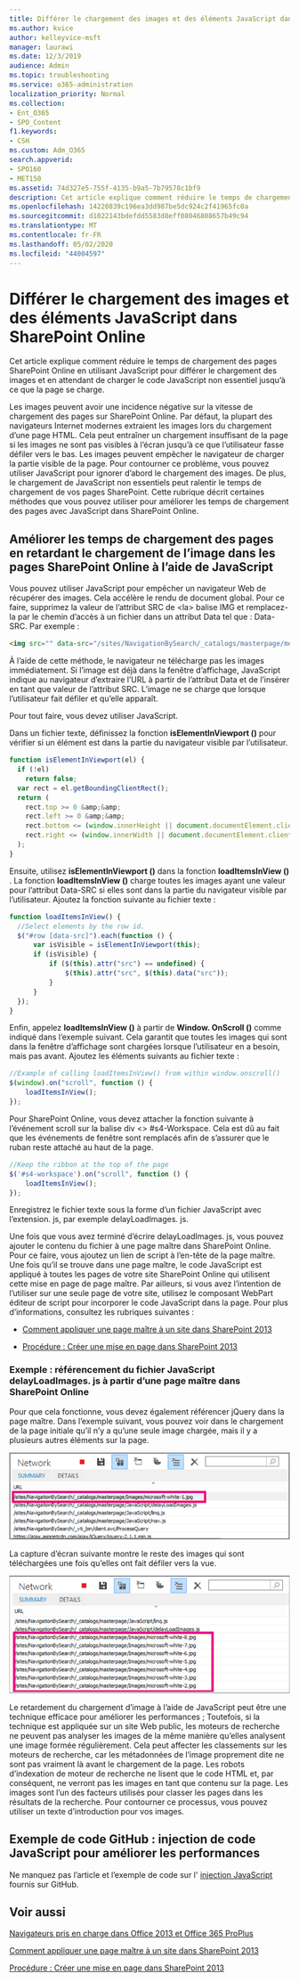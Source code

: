 ```yaml
---
title: Différer le chargement des images et des éléments JavaScript dans SharePoint Online
ms.author: kvice
author: kelleyvice-msft
manager: laurawi
ms.date: 12/3/2019
audience: Admin
ms.topic: troubleshooting
ms.service: o365-administration
localization_priority: Normal
ms.collection:
- Ent_O365
- SPO_Content
f1.keywords:
- CSH
ms.custom: Adm_O365
search.appverid:
- SPO160
- MET150
ms.assetid: 74d327e5-755f-4135-b9a5-7b79578c1bf9
description: Cet article explique comment réduire le temps de chargement des pages SharePoint Online en utilisant JavaScript pour différer le chargement des images et en attendant de charger le code JavaScript non essentiel jusqu’à ce que la page se charge.
ms.openlocfilehash: 14220839c196ea3dd987be5dc924c2f41965fc0a
ms.sourcegitcommit: d1022143bdefdd5583d8eff08046808657b49c94
ms.translationtype: MT
ms.contentlocale: fr-FR
ms.lasthandoff: 05/02/2020
ms.locfileid: "44004597"
---
```

# <a name="delay-loading-images-and-javascript-in-sharepoint-online"></a>Différer le chargement des images et des éléments JavaScript dans SharePoint Online

Cet article explique comment réduire le temps de chargement des pages SharePoint Online en utilisant JavaScript pour différer le chargement des images et en attendant de charger le code JavaScript non essentiel jusqu’à ce que la page se charge.
  
Les images peuvent avoir une incidence négative sur la vitesse de chargement des pages sur SharePoint Online. Par défaut, la plupart des navigateurs Internet modernes extraient les images lors du chargement d’une page HTML. Cela peut entraîner un chargement insuffisant de la page si les images ne sont pas visibles à l’écran jusqu’à ce que l’utilisateur fasse défiler vers le bas. Les images peuvent empêcher le navigateur de charger la partie visible de la page. Pour contourner ce problème, vous pouvez utiliser JavaScript pour ignorer d’abord le chargement des images. De plus, le chargement de JavaScript non essentiels peut ralentir le temps de chargement de vos pages SharePoint. Cette rubrique décrit certaines méthodes que vous pouvez utiliser pour améliorer les temps de chargement des pages avec JavaScript dans SharePoint Online.
  
## <a name="improve-page-load-times-by-delaying-image-loading-in-sharepoint-online-pages-by-using-javascript"></a>Améliorer les temps de chargement des pages en retardant le chargement de l’image dans les pages SharePoint Online à l’aide de JavaScript

Vous pouvez utiliser JavaScript pour empêcher un navigateur Web de récupérer des images. Cela accélère le rendu de document global. Pour ce faire, supprimez la valeur de l’attribut SRC de \<la\> balise IMG et remplacez-la par le chemin d’accès à un fichier dans un attribut Data tel que : Data-SRC. Par exemple :
  
```html
<img src="" data-src="/sites/NavigationBySearch/_catalogs/masterpage/media/microsoft-white-8.jpg" />
```

À l’aide de cette méthode, le navigateur ne télécharge pas les images immédiatement. Si l’image est déjà dans la fenêtre d’affichage, JavaScript indique au navigateur d’extraire l’URL à partir de l’attribut Data et de l’insérer en tant que valeur de l’attribut SRC. L’image ne se charge que lorsque l’utilisateur fait défiler et qu’elle apparaît.
  
Pour tout faire, vous devez utiliser JavaScript.
  
Dans un fichier texte, définissez la fonction **isElementInViewport ()** pour vérifier si un élément est dans la partie du navigateur visible par l’utilisateur.
  
```javascript
function isElementInViewport(el) {
  if (!el)
    return false;
  var rect = el.getBoundingClientRect();
  return (
    rect.top >= 0 &amp;&amp;
    rect.left >= 0 &amp;&amp;
    rect.bottom <= (window.innerHeight || document.documentElement.clientHeight) &amp;&amp;
    rect.right <= (window.innerWidth || document.documentElement.clientWidth)
  );
}
```

Ensuite, utilisez **isElementInViewport ()** dans la fonction **loadItemsInView ()** . La fonction **loadItemsInView ()** charge toutes les images ayant une valeur pour l’attribut Data-SRC si elles sont dans la partie du navigateur visible par l’utilisateur. Ajoutez la fonction suivante au fichier texte :
  
```javascript
function loadItemsInView() {
  //Select elements by the row id.
  $("#row [data-src]").each(function () {
      var isVisible = isElementInViewport(this);
      if (isVisible) {
          if ($(this).attr("src") == undefined) {
              $(this).attr("src", $(this).data("src"));
          }
      }
  });
}
```

Enfin, appelez **loadItemsInView ()** à partir de **Window. OnScroll ()** comme indiqué dans l’exemple suivant. Cela garantit que toutes les images qui sont dans la fenêtre d’affichage sont chargées lorsque l’utilisateur en a besoin, mais pas avant. Ajoutez les éléments suivants au fichier texte :
  
```javascript
//Example of calling loadItemsInView() from within window.onscroll()
$(window).on("scroll", function () {
    loadItemsInView();
});

```

Pour SharePoint Online, vous devez attacher la fonction suivante à l’événement scroll sur la balise div \<\> #s4-Workspace. Cela est dû au fait que les événements de fenêtre sont remplacés afin de s’assurer que le ruban reste attaché au haut de la page.
  
```javascript
//Keep the ribbon at the top of the page
$('#s4-workspace').on("scroll", function () {
    loadItemsInView();
});
```

Enregistrez le fichier texte sous la forme d’un fichier JavaScript avec l’extension. js, par exemple delayLoadImages. js.
  
Une fois que vous avez terminé d’écrire delayLoadImages. js, vous pouvez ajouter le contenu du fichier à une page maître dans SharePoint Online. Pour ce faire, vous ajoutez un lien de script à l’en-tête de la page maître. Une fois qu’il se trouve dans une page maître, le code JavaScript est appliqué à toutes les pages de votre site SharePoint Online qui utilisent cette mise en page de page maître. Par ailleurs, si vous avez l’intention de l’utiliser sur une seule page de votre site, utilisez le composant WebPart éditeur de script pour incorporer le code JavaScript dans la page. Pour plus d’informations, consultez les rubriques suivantes :
  
- [Comment appliquer une page maître à un site dans SharePoint 2013](https://go.microsoft.com/fwlink/p/?LinkId=525627)

- [Procédure : Créer une mise en page dans SharePoint 2013](https://go.microsoft.com/fwlink/p/?LinkId=525628)

### <a name="example-referencing-the-javascript-delayloadimagesjs-file-from-a-master-page-in-sharepoint-online"></a>Exemple : référencement du fichier JavaScript delayLoadImages. js à partir d’une page maître dans SharePoint Online
  
Pour que cela fonctionne, vous devez également référencer jQuery dans la page maître. Dans l’exemple suivant, vous pouvez voir dans le chargement de la page initiale qu’il n’y a qu’une seule image chargée, mais il y a plusieurs autres éléments sur la page.
  
![Capture d’écran montrant une seule image chargée sur une page](media/3d177ddb-67e5-43a7-b327-c9f9566ca937.png)
  
La capture d’écran suivante montre le reste des images qui sont téléchargées une fois qu’elles ont fait défiler vers la vue.
  
![Capture d’écran montrant plusieurs images chargées sur une page](media/95eb2b14-f6a1-4eac-a5cb-96097e49514c.png)
  
Le retardement du chargement d’image à l’aide de JavaScript peut être une technique efficace pour améliorer les performances ; Toutefois, si la technique est appliquée sur un site Web public, les moteurs de recherche ne peuvent pas analyser les images de la même manière qu’elles analysent une image formée régulièrement. Cela peut affecter les classements sur les moteurs de recherche, car les métadonnées de l’image proprement dite ne sont pas vraiment là avant le chargement de la page. Les robots d’indexation de moteur de recherche ne lisent que le code HTML et, par conséquent, ne verront pas les images en tant que contenu sur la page. Les images sont l’un des facteurs utilisés pour classer les pages dans les résultats de la recherche. Pour contourner ce processus, vous pouvez utiliser un texte d’introduction pour vos images.
  
## <a name="github-code-sample-injecting-javascript-to-improve-performance"></a>Exemple de code GitHub : injection de code JavaScript pour améliorer les performances

Ne manquez pas l’article et l’exemple de code sur l' [injection JavaScript](https://go.microsoft.com/fwlink/p/?LinkId=524759) fournis sur GitHub.
  
## <a name="see-also"></a>Voir aussi

[Navigateurs pris en charge dans Office 2013 et Office 365 ProPlus](https://support.office.com/article/57342811-0dc4-4316-b773-20082ced8a82)
  
[Comment appliquer une page maître à un site dans SharePoint 2013](https://go.microsoft.com/fwlink/p/?LinkId=525627)
  
[Procédure : Créer une mise en page dans SharePoint 2013](https://go.microsoft.com/fwlink/p/?LinkId=525628)
